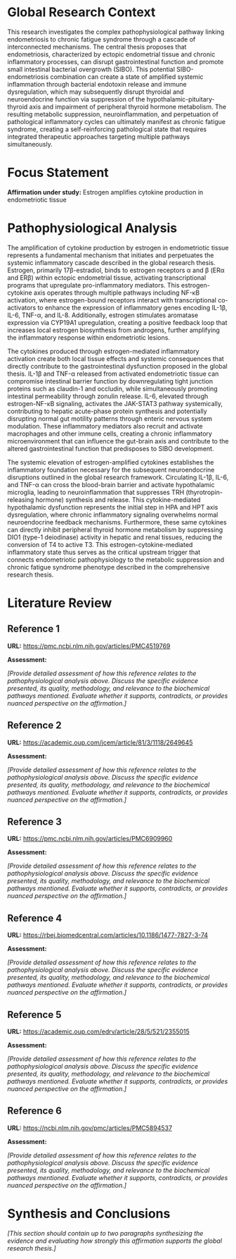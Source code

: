 # Global Research Context

This research investigates the complex pathophysiological pathway linking endometriosis to chronic fatigue syndrome through a cascade of interconnected mechanisms. The central thesis proposes that endometriosis, characterized by ectopic endometrial tissue and chronic inflammatory processes, can disrupt gastrointestinal function and promote small intestinal bacterial overgrowth (SIBO). This potential SIBO-endometriosis combination can create a state of amplified systemic inflammation through bacterial endotoxin release and immune dysregulation, which may subsequently disrupt thyroidal and neuroendocrine function via suppression of the hypothalamic-pituitary-thyroid axis and impairment of peripheral thyroid hormone metabolism. The resulting metabolic suppression, neuroinflammation, and perpetuation of pathological inflammatory cycles can ultimately manifest as chronic fatigue syndrome, creating a self-reinforcing pathological state that requires integrated therapeutic approaches targeting multiple pathways simultaneously.

# Focus Statement

**Affirmation under study:** Estrogen amplifies cytokine production in endometriotic tissue

# Pathophysiological Analysis

The amplification of cytokine production by estrogen in endometriotic tissue represents a fundamental mechanism that initiates and perpetuates the systemic inflammatory cascade described in the global research thesis. Estrogen, primarily 17β-estradiol, binds to estrogen receptors α and β (ERα and ERβ) within ectopic endometrial tissue, activating transcriptional programs that upregulate pro-inflammatory mediators. This estrogen-cytokine axis operates through multiple pathways including NF-κB activation, where estrogen-bound receptors interact with transcriptional co-activators to enhance the expression of inflammatory genes encoding IL-1β, IL-6, TNF-α, and IL-8. Additionally, estrogen stimulates aromatase expression via CYP19A1 upregulation, creating a positive feedback loop that increases local estrogen biosynthesis from androgens, further amplifying the inflammatory response within endometriotic lesions.

The cytokines produced through estrogen-mediated inflammatory activation create both local tissue effects and systemic consequences that directly contribute to the gastrointestinal dysfunction proposed in the global thesis. IL-1β and TNF-α released from activated endometriotic tissue can compromise intestinal barrier function by downregulating tight junction proteins such as claudin-1 and occludin, while simultaneously promoting intestinal permeability through zonulin release. IL-6, elevated through estrogen-NF-κB signaling, activates the JAK-STAT3 pathway systemically, contributing to hepatic acute-phase protein synthesis and potentially disrupting normal gut motility patterns through enteric nervous system modulation. These inflammatory mediators also recruit and activate macrophages and other immune cells, creating a chronic inflammatory microenvironment that can influence the gut-brain axis and contribute to the altered gastrointestinal function that predisposes to SIBO development.

The systemic elevation of estrogen-amplified cytokines establishes the inflammatory foundation necessary for the subsequent neuroendocrine disruptions outlined in the global research framework. Circulating IL-1β, IL-6, and TNF-α can cross the blood-brain barrier and activate hypothalamic microglia, leading to neuroinflammation that suppresses TRH (thyrotropin-releasing hormone) synthesis and release. This cytokine-mediated hypothalamic dysfunction represents the initial step in HPA and HPT axis dysregulation, where chronic inflammatory signaling overwhelms normal neuroendocrine feedback mechanisms. Furthermore, these same cytokines can directly inhibit peripheral thyroid hormone metabolism by suppressing DIO1 (type-1 deiodinase) activity in hepatic and renal tissues, reducing the conversion of T4 to active T3. This estrogen-cytokine-mediated inflammatory state thus serves as the critical upstream trigger that connects endometriotic pathophysiology to the metabolic suppression and chronic fatigue syndrome phenotype described in the comprehensive research thesis.

# Literature Review

## Reference 1

**URL:** https://pmc.ncbi.nlm.nih.gov/articles/PMC4519769

**Assessment:**

*[Provide detailed assessment of how this reference relates to the pathophysiological analysis above. Discuss the specific evidence presented, its quality, methodology, and relevance to the biochemical pathways mentioned. Evaluate whether it supports, contradicts, or provides nuanced perspective on the affirmation.]*

## Reference 2

**URL:** https://academic.oup.com/jcem/article/81/3/1118/2649645

**Assessment:**

*[Provide detailed assessment of how this reference relates to the pathophysiological analysis above. Discuss the specific evidence presented, its quality, methodology, and relevance to the biochemical pathways mentioned. Evaluate whether it supports, contradicts, or provides nuanced perspective on the affirmation.]*

## Reference 3

**URL:** https://pmc.ncbi.nlm.nih.gov/articles/PMC6909960

**Assessment:**

*[Provide detailed assessment of how this reference relates to the pathophysiological analysis above. Discuss the specific evidence presented, its quality, methodology, and relevance to the biochemical pathways mentioned. Evaluate whether it supports, contradicts, or provides nuanced perspective on the affirmation.]*

## Reference 4

**URL:** https://rbej.biomedcentral.com/articles/10.1186/1477-7827-3-74

**Assessment:**

*[Provide detailed assessment of how this reference relates to the pathophysiological analysis above. Discuss the specific evidence presented, its quality, methodology, and relevance to the biochemical pathways mentioned. Evaluate whether it supports, contradicts, or provides nuanced perspective on the affirmation.]*

## Reference 5

**URL:** https://academic.oup.com/edrv/article/28/5/521/2355015

**Assessment:**

*[Provide detailed assessment of how this reference relates to the pathophysiological analysis above. Discuss the specific evidence presented, its quality, methodology, and relevance to the biochemical pathways mentioned. Evaluate whether it supports, contradicts, or provides nuanced perspective on the affirmation.]*

## Reference 6

**URL:** https://ncbi.nlm.nih.gov/pmc/articles/PMC5894537

**Assessment:**

*[Provide detailed assessment of how this reference relates to the pathophysiological analysis above. Discuss the specific evidence presented, its quality, methodology, and relevance to the biochemical pathways mentioned. Evaluate whether it supports, contradicts, or provides nuanced perspective on the affirmation.]*

# Synthesis and Conclusions

*[This section should contain up to two paragraphs synthesizing the evidence and evaluating how strongly this affirmation supports the global research thesis.]*

